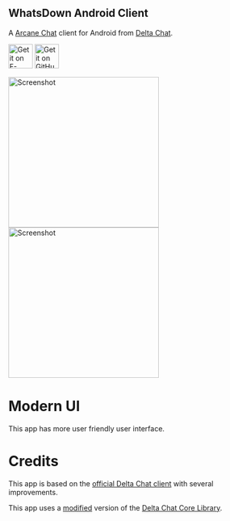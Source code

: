 ## WhatsDown Android Client

A [Arcane Chat](https://arcanechat.me) client for Android from [Delta Chat](https://delta.chat/).

[<img src="store/get-it-on-fdroid.png" alt="Get it on F-Droid" height="48">](https://f-droid.org/packages/chat.delta.lite)
[<img src="store/get-it-on-github.png" alt="Get it on GitHub" height="48">](https://github.com/ArcaneChat/android/releases/latest/download/ArcaneChat-gplay.apk)


<img alt="Screenshot" src="fastlane/metadata/android/en-US/images/phoneScreenshots/1.png" width="298" /> <img alt="Screenshot" src="fastlane/metadata/android/en-US/images/phoneScreenshots/2.png" width="298" />

# Modern UI

This app has more user friendly user interface.

# Credits

This app is based on the [official Delta Chat client](https://github.com/deltachat/deltachat-android) with several improvements.

This app uses a [modified](https://github.com/ArcaneChat/core) version of the [Delta Chat Core Library](https://github.com/deltachat/deltachat-core-rust).
